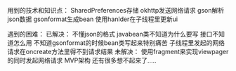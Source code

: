 用到的技术和知识点：
    SharedPreferences存储
    okhttp发送网络请求
    gson解析json数据
    gsonformat生成bean
    使用hanlder在子线程里更新ui
    
    
遇到的困难：
  已解决：
    不懂json的格式
    javabean类不知道为什么要写
    接口不知道怎么用
    不知道gsonformat的时候bean类写起来特别痛苦
    子线程里发起的网络请求在oncreate方法里得不到请求结果
  未解决：
    使用fragment来实现viewpager的同时发起网络请求
    MVP架构
    还有很多想不起来了.....
